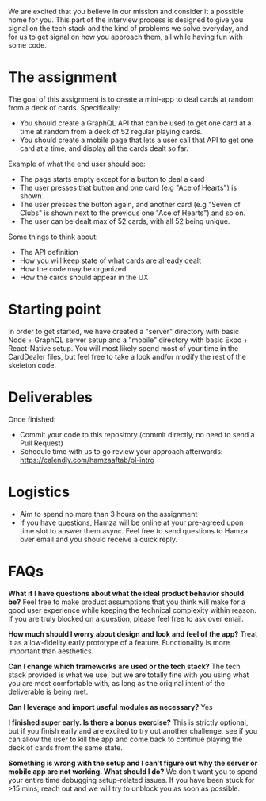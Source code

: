 We are excited that you believe in our mission and consider it a possible home for you. This part of the interview process is designed to give you signal on the tech stack and the kind of problems we solve everyday, and for us to get signal on how you approach them, all while having fun with some code.

# The assignment

The goal of this assignment is to create a mini-app to deal cards at random from a deck of cards. Specifically:
- You should create a GraphQL API that can be used to get one card at a time at random from a deck of 52 regular playing cards.
- You should create a mobile page that lets a user call that API to get one card at a time, and display all the cards dealt so far.

Example of what the end user should see:
- The page starts empty except for a button to deal a card
- The user presses that button and one card (e.g "Ace of Hearts") is shown.
- The user presses the button again, and another card (e.g "Seven of Clubs" is shown next to the previous one "Ace of Hearts") and so on.
- The user can be dealt max of 52 cards, with all 52 being unique.

Some things to think about:
- The API definition
- How you will keep state of what cards are already dealt
- How the code may be organized
- How the cards should appear in the UX

# Starting point

In order to get started, we have created a "server" directory with basic Node + GraphQL server setup and a "mobile" directory with basic Expo + React-Native setup. You will most likely spend most of your time in the CardDealer files, but feel free to take a look and/or modify the rest of the skeleton code.

# Deliverables

Once finished:
- Commit your code to this repository (commit directly, no need to send a Pull Request)
- Schedule time with us to go review your approach afterwards: https://calendly.com/hamzaaftab/pl-intro

# Logistics

- Aim to spend no more than 3 hours on the assignment
- If you have questions, Hamza will be online at your pre-agreed upon time slot to answer them async. Feel free to send questions to Hamza over email and you should receive a quick reply.

# FAQs

**What if I have questions about what the ideal product behavior should be?** 
Feel free to make product assumptions that you think will make for a good user experience while keeping the technical complexity within reason. If you are truly blocked on a question, please feel free to ask over email.

**How much should I worry about design and look and feel of the app?**
Treat it as a low-fidelity early prototype of a feature. Functionality is more important than aesthetics.

**Can I change which frameworks are used or the tech stack?**
The tech stack provided is what we use, but we are totally fine with you using what you are most comfortable with, as long as the original intent of the deliverable is being met.

**Can I leverage and import useful modules as necessary?**
Yes

**I finished super early. Is there a bonus exercise?** 
This is strictly optional, but if you finish early and are excited to try out another challenge, see if you can allow the user to kill the app and come back to continue playing the deck of cards from the same state.

**Something is wrong with the setup and I can't figure out why the server or mobile app are not working. What should I do?**
We don't want you to spend your entire time debugging setup-related issues. If you have been stuck for >15 mins, reach out and we will try to unblock you as soon as possible.
